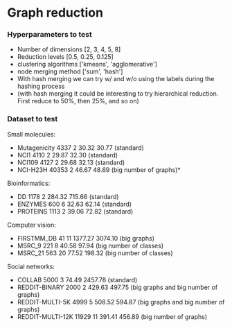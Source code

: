# Graph reduction

### Hyperparameters to test

- Number of dimensions [2, 3, 4, 5, 8]
- Reduction levels [0.5, 0.25, 0.125]
- clustering algorithms ['kmeans', 'agglomerative']
- node merging method ['sum', 'hash']
- With hash merging we can try w/ and w/o using the labels during the hashing process
- (with hash merging it could be interesting to try hierarchical reduction. First reduce to 50%, then 25%, and so on)

### Dataset to test

Small molecules:
- Mutagenicity   4337    2    30.32    30.77 (standard)
- NCI1           4110    2    29.87    32.30 (standard)
- NCI109         4127    2    29.68    32.13 (standard)
- NCI-H23H      40353    2    46.67    48.69 (big number of graphs)*

Bioinformatics:
- DD             1178    2    284.32   715.66 (standard)
- ENZYMES         600    6    32.63    62.14 (standard)
- PROTEINS       1113    2    39.06    72.82 (standard)

Computer vision:
- FIRSTMM_DB       41    11   1377.27  3074.10 (big graphs)
- MSRC_9          221    8    40.58    97.94 (big number of classes)
- MSRC_21         563    20   77.52    198.32 (big number of classes)

Social networks:
- COLLAB              5000	3	74.49   2457.78 (standard)
- REDDIT-BINARY       2000	2	429.63	497.75 (big graphs and big number of graphs)
- REDDIT-MULTI-5K     4999	5	508.52	594.87 (big graphs and big number of graphs)
- REDDIT-MULTI-12K    11929	11	391.41	456.89 (big number of graphs)

